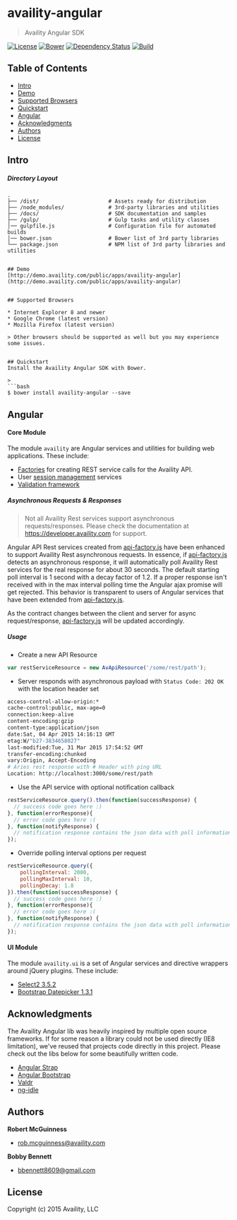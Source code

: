 # availity-angular

> Availity Angular SDK

[![License](https://img.shields.io/badge/license-MIT-blue.svg?style=flat-square&label=license)](http://opensource.org/licenses/MIT)
[![Bower](https://img.shields.io/bower/v/availity-angular.svg)]()
[![Dependency Status](https://img.shields.io/david/dev/Availity/availity-angular.svg?style=flat-square)](https://david-dm.org/Availity/availity-angular)
[![Build](https://img.shields.io/travis/Availity/availity-angular.svg?style=flat-square&label=build)](https://travis-ci.org/Availity/availity-angular)

## Table of Contents
* [Intro](#intro)
* [Demo](#demo)
* [Supported Browsers](#supported-browsers)
* [Quickstart](#quickstart)
* [Angular](#angular)
* [Acknowledgments](#acknowledgments)
* [Authors](#authors)
* [License](#license)


## Intro
##### Directory Layout

>
```
.
├── /dist/                      # Assets ready for distribution
├── /node_modules/              # 3rd-party libraries and utilities
├── /docs/                      # SDK documentation and samples 
├── /gulp/                      # Gulp tasks and utility classes
│── gulpfile.js                 # Configuration file for automated builds
│── bower.json                  # Bower list of 3rd party libraries
└── package.json                # NPM list of 3rd party libraries and utilities


## Demo
[http://demo.availity.com/public/apps/availity-angular](http://demo.availity.com/public/apps/availity-angular)


## Supported Browsers

* Internet Explorer 8 and newer
* Google Chrome (latest version)
* Mozilla Firefox (latest version)

> Other browsers should be supported as well but you may experience some issues.


## Quickstart
Install the Availity Angular SDK with Bower.

>
```bash
$ bower install availity-angular --save
```


## Angular
#### Core Module

The module `availity` are Angular services and utilities for building web applications.  These include:

+ [Factories](./lib/core/api) for creating REST service calls for the Availity API.
+ User [session management](./lib/core/session) services
+ [Validation framework](./lib/core/validation)

##### Asynchronous Requests  & Responses

> Not all Availity Rest services support asynchronous requests/responses.  Please check the documentation at https://developer.availity.com for support.

Angular API Rest services created from [api-factory.js](./lib/core/api/api-factory.js) have been enhanced to support Availity Rest asynchronous requests.  In essence, if [api-factory.js](./lib/core/api/api-factory.js) detects an asynchronous response, it will automatically poll Availity Rest services for the real response for about 30 seconds.  The default starting poll interval is 1 second with a decay factor of 1.2.  If a proper response isn't received with in the max interval polling time the Angular ajax promise will get rejected.  This behavior is transparent to users of Angular services that have been extended from [api-factory.js](./lib/core/api/api-factory.js).

As the contract changes between the client and server for async request/response, [api-factory.js](./lib/core/api/api-factory.js) will be updated accordingly.

##### Usage

* Create a new API Resource

>
```javascript
var restServiceResource = new AvApiResource('/some/rest/path');
```

* Server responds with asynchronous payload with `Status Code: 202 OK` with the location header set

>
```bash
access-control-allow-origin:*
cache-control:public, max-age=0
connection:keep-alive
content-encoding:gzip
content-type:application/json
date:Sat, 04 Apr 2015 14:16:13 GMT
etag:W/"b27-3834658027"
last-modified:Tue, 31 Mar 2015 17:54:52 GMT
transfer-encoding:chunked
vary:Origin, Accept-Encoding
# Aries rest response with # Header with ping URL 
Location: http://localhost:3000/some/rest/path 
```

* Use the API service with optional notification callback

>
```javascript
restServiceResource.query().then(function(successResponse) {
  // success code goes here :)
}, function(errorResponse){
  // error code goes here :(
}, function(notifyResponse) {
  // notification response contains the json data with poll information
});
```

* Override polling interval options per request

>
```javascript
restServiceResource.query({
    pollingInterval: 2000,
    pollingMaxInterval: 10,
    pollingDecay: 1.8
}).then(function(successResponse) {
  // success code goes here :)
}, function(errorResponse){
  // error code goes here :(
}, function(notifyResponse) {
  // notification response contains the json data with poll information
});
```




#### UI Module

The module `availity.ui` is a set of Angular services and directive wrappers around jQuery plugins.  These include:

+ [Select2 3.5.2](http://select2.github.io/select2/)
+ [Bootstrap Datepicker 1.3.1](https://github.com/eternicode/bootstrap-datepicker)


## Acknowledgments
The Availity Angular lib was heavily inspired by multiple open source frameworks.  If for some reason a library could not be used directly (IE8 limitation), we've reused that projects code directly in this project.  Please check out the libs below for some beautifully written code.  

+ [Angular Strap](https://github.com/mgcrea/angular-strap)
+ [Angular Bootstrap](https://github.com/angular-ui/bootstrap)
+ [Valdr](https://github.com/netceteragroup/valdr)
+ [ng-idle](https://github.com/HackedByChinese/ng-idle)


## Authors

**Robert McGuinness**
+ [rob.mcguinness@availity.com](rob.mcguinness@availity.com)

**Bobby Bennett**
+ [bbennett8609@gmail.com](bbennett8609@gmail.com)



## License
Copyright (c) 2015 Availity, LLC